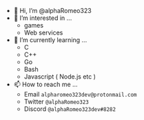 - 👋 Hi, I’m @alphaRomeo323
- 👀 I’m interested in ...
  - games
  - Web services
- 🌱 I’m currently learning ...
  - C
  - C++
  - Go
  - Bash
  - Javascript ( Node.js etc )
- 📫 How to reach me ...
  - Email `alpharomeo323dev@protonmail.com`
  - Twitter `@alphaRomeo323`
  - Discord `@alphaRomeo323dev#8282`
<!---
alphaRomeo323/alphaRomeo323 is a ✨ special ✨ repository because its `README.md` (this file) appears on your GitHub profile.
You can click the Preview link to take a look at your changes.
--->
